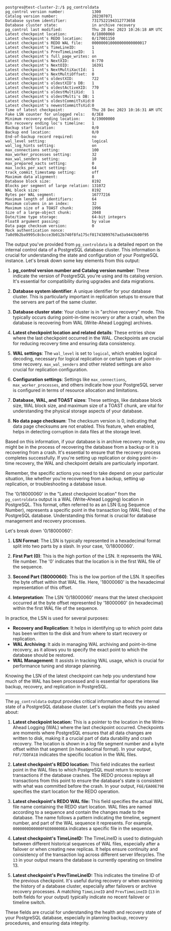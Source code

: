 ```
postgres@test-cluster-2:/$ pg_controldata
pg_control version number:            1300
Catalog version number:               202307071
Database system identifier:           7317522194312773658
Database cluster state:               in archive recovery
pg_control last modified:             Thu 28 Dec 2023 10:26:18 AM UTC
Latest checkpoint location:           0/18000060
Latest checkpoint's REDO location:    0/17001150
Latest checkpoint's REDO WAL file:    000000010000000000000017
Latest checkpoint's TimeLineID:       1
Latest checkpoint's PrevTimeLineID:   1
Latest checkpoint's full_page_writes: on
Latest checkpoint's NextXID:          0:770
Latest checkpoint's NextOID:          16391
Latest checkpoint's NextMultiXactId:  1
Latest checkpoint's NextMultiOffset:  0
Latest checkpoint's oldestXID:        722
Latest checkpoint's oldestXID's DB:   1
Latest checkpoint's oldestActiveXID:  770
Latest checkpoint's oldestMultiXid:   1
Latest checkpoint's oldestMulti's DB: 1
Latest checkpoint's oldestCommitTsXid:0
Latest checkpoint's newestCommitTsXid:0
Time of latest checkpoint:            Thu 28 Dec 2023 10:16:31 AM UTC
Fake LSN counter for unlogged rels:   0/3E8
Minimum recovery ending location:     0/19000000
Min recovery ending loc's timeline:   1
Backup start location:                0/0
Backup end location:                  0/0
End-of-backup record required:        no
wal_level setting:                    logical
wal_log_hints setting:                on
max_connections setting:              100
max_worker_processes setting:         32
max_wal_senders setting:              10
max_prepared_xacts setting:           0
max_locks_per_xact setting:           64
track_commit_timestamp setting:       off
Maximum data alignment:               8
Database block size:                  8192
Blocks per segment of large relation: 131072
WAL block size:                       8192
Bytes per WAL segment:                16777216
Maximum length of identifiers:        64
Maximum columns in an index:          32
Maximum size of a TOAST chunk:        1996
Size of a large-object chunk:         2048
Date/time type storage:               64-bit integers
Float8 argument passing:              by value
Data page checksum version:           0
Mock authentication nonce:            7a0d9b2ba9995c8cbcce3b012b740f8fa175cf01743899767ad3a9443b00f95
```

The output you've provided from `pg_controldata` is a detailed report on the internal control data of a PostgreSQL database cluster. This information is crucial for understanding the state and configuration of your PostgreSQL instance. Let's break down some key elements from this output:

1. **pg_control version number and Catalog version number**: These indicate the version of PostgreSQL you're using and its catalog version. It's essential for compatibility during upgrades and data migrations.

2. **Database system identifier**: A unique identifier for your database cluster. This is particularly important in replication setups to ensure that the servers are part of the same cluster.

3. **Database cluster state**: Your cluster is in "archive recovery" mode. This typically occurs during point-in-time recovery or after a crash, when the database is recovering from WAL (Write-Ahead Logging) archives.

4. **Latest checkpoint location and related details**: These entries show where the last checkpoint occurred in the WAL. Checkpoints are crucial for reducing recovery time and ensuring data consistency.

5. **WAL settings**: The `wal_level` is set to `logical`, which enables logical decoding, necessary for logical replication or certain types of point-in-time recovery. `max_wal_senders` and other related settings are also crucial for replication configuration.

6. **Configuration settings**: Settings like `max_connections`, `max_worker_processes`, and others indicate how your PostgreSQL server is configured in terms of resource allocation and limitations.

7. **Database, WAL, and TOAST sizes**: These settings, like database block size, WAL block size, and maximum size of a TOAST chunk, are vital for understanding the physical storage aspects of your database.

8. **No data page checksum**: The checksum version is 0, indicating that data page checksums are not enabled. This feature, when enabled, helps in detecting corruption in data files at the storage level.

Based on this information, if your database is in archive recovery mode, you might be in the process of recovering the database from a backup or it is recovering from a crash. It's essential to ensure that the recovery process completes successfully. If you're setting up replication or doing point-in-time recovery, the WAL and checkpoint details are particularly important.

Remember, the specific actions you need to take depend on your particular situation, like whether you're recovering from a backup, setting up replication, or troubleshooting a database issue.



The '0/18000060' in the "Latest checkpoint location" from the `pg_controldata` output is a WAL (Write-Ahead Logging) location in PostgreSQL. This format, often referred to as an LSN (Log Sequence Number), represents a specific point in the transaction log (WAL files) of the PostgreSQL database. Understanding this format is crucial for database management and recovery processes.

Let's break down '0/18000060':

1. **LSN Format**: The LSN is typically represented in a hexadecimal format split into two parts by a slash. In your case, '0/18000060'.

2. **First Part (0)**: This is the high portion of the LSN. It represents the WAL file number. The '0' indicates that the location is in the first WAL file of the sequence.

3. **Second Part (18000060)**: This is the low portion of the LSN. It specifies the byte offset within that WAL file. Here, '18000060' is the hexadecimal representation of this offset.

4. **Interpretation**: The LSN '0/18000060' means that the latest checkpoint occurred at the byte offset represented by '18000060' (in hexadecimal) within the first WAL file of the sequence.

In practice, the LSN is used for several purposes:

- **Recovery and Replication**: It helps in identifying up to which point data has been written to the disk and from where to start recovery or replication.
- **WAL Archiving**: It aids in managing WAL archiving and point-in-time recovery, as it allows you to specify the exact point to which the database should be restored.
- **WAL Management**: It assists in tracking WAL usage, which is crucial for performance tuning and storage planning.

Knowing the LSN of the latest checkpoint can help you understand how much of the WAL has been processed and is essential for operations like backup, recovery, and replication in PostgreSQL.


---


The `pg_controldata` output provides critical information about the internal state of a PostgreSQL database cluster. Let's explain the fields you asked about:

1. **Latest checkpoint location:** This is a pointer to the location in the Write-Ahead Logging (WAL) where the last checkpoint occurred. Checkpoints are moments where PostgreSQL ensures that all data changes are written to disk, making it a crucial part of data durability and crash recovery. The location is shown in a log file segment number and a byte offset within that segment (in hexadecimal format). In your output, `F6F/7DDFA18` indicates the specific location in the WAL files.

2. **Latest checkpoint's REDO location:** This field indicates the earliest point in the WAL files to which PostgreSQL must return to recover transactions if the database crashes. The REDO process replays all transactions from this point to ensure the database's state is consistent with what was committed before the crash. In your output, `F6E/EA00E798` specifies the start location for the REDO operation.

3. **Latest checkpoint's REDO WAL file:** This field specifies the actual WAL file name containing the REDO start location. WAL files are named according to a sequence and contain the changes made to the database. The name follows a pattern indicating the timeline, segment number, and part of the WAL sequence it represents. For example, `0000000D00000F6E000000EA` indicates a specific file in the sequence.

4. **Latest checkpoint's TimeLineID:** The TimeLineID is used to distinguish between different historical sequences of WAL files, especially after a failover or when creating new replicas. It helps ensure continuity and consistency of the transaction log across different server lifecycles. The `13` in your output means the database is currently operating on timeline 13.

5. **Latest checkpoint's PrevTimeLineID:** This indicates the timeline ID of the previous checkpoint. It's useful during recovery or when examining the history of a database cluster, especially after failovers or archive recovery processes. A matching `TimeLineID` and `PrevTimeLineID` (`13` in both fields for your output) typically indicate no recent failover or timeline switch.

These fields are crucial for understanding the health and recovery state of your PostgreSQL database, especially in planning backup, recovery procedures, and ensuring data integrity.

